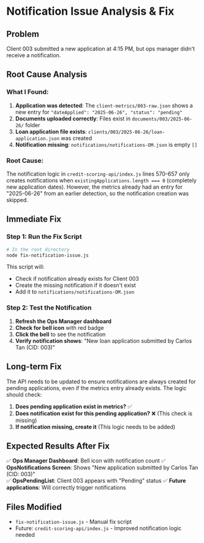 # Notification Issue Analysis & Fix

## **Problem**
Client 003 submitted a new application at 4:15 PM, but ops manager didn't receive a notification.

## **Root Cause Analysis**

### **What I Found:**
1. **Application was detected**: The `client-metrics/003-raw.json` shows a new entry for `"dateApplied": "2025-06-26", "status": "pending"`
2. **Documents uploaded correctly**: Files exist in `documents/003/2025-06-26/` folder
3. **Loan application file exists**: `clients/003/2025-06-26/loan-application.json` was created
4. **Notification missing**: `notifications/notifications-OM.json` is empty `[]`

### **Root Cause:**
The notification logic in `credit-scoring-api/index.js` lines 570-657 only creates notifications when `existingApplications.length === 0` (completely new application dates). However, the metrics already had an entry for "2025-06-26" from an earlier detection, so the notification creation was skipped.

## **Immediate Fix**

### **Step 1: Run the Fix Script**
```bash
# In the root directory
node fix-notification-issue.js
```

This script will:
- Check if notification already exists for Client 003
- Create the missing notification if it doesn't exist
- Add it to `notifications/notifications-OM.json`

### **Step 2: Test the Notification**
1. **Refresh the Ops Manager dashboard**
2. **Check for bell icon** with red badge
3. **Click the bell** to see the notification
4. **Verify notification shows**: "New loan application submitted by Carlos Tan (CID: 003)"

## **Long-term Fix**

The API needs to be updated to ensure notifications are always created for pending applications, even if the metrics entry already exists. The logic should check:

1. **Does pending application exist in metrics?** ✅
2. **Does notification exist for this pending application?** ❌ (This check is missing)
3. **If notification missing, create it** (This logic needs to be added)

## **Expected Results After Fix**

✅ **Ops Manager Dashboard**: Bell icon with notification count
✅ **OpsNotifications Screen**: Shows "New application submitted by Carlos Tan (CID: 003)"  
✅ **OpsPendingList**: Client 003 appears with "Pending" status
✅ **Future applications**: Will correctly trigger notifications

## **Files Modified**
- `fix-notification-issue.js` - Manual fix script
- Future: `credit-scoring-api/index.js` - Improved notification logic needed